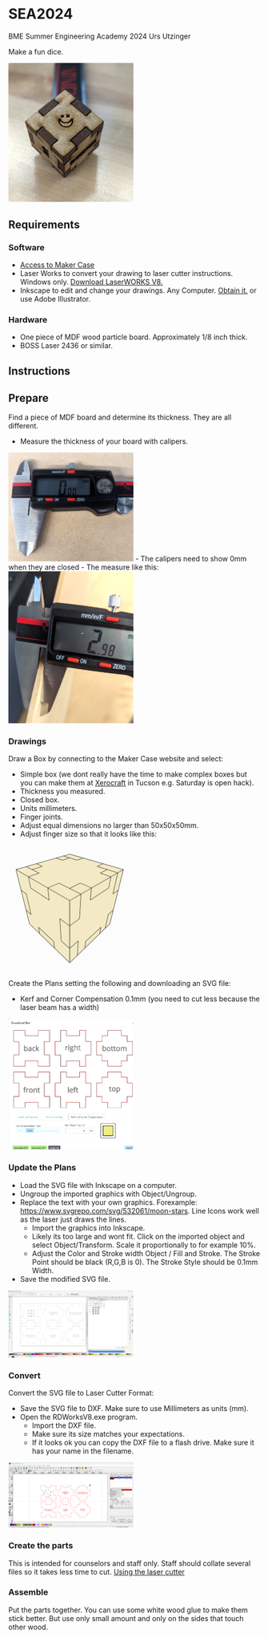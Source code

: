 # SEA2024
BME Summer Engineering Academy 2024 Urs Utzinger

Make a fun dice.

<img src="https://raw.githubusercontent.com/uutzinger/SEA2024/master/assets/dice.png" width="250">

## Requirements

### Software
- [Access to Maker Case](https://en.makercase.com/)
- Laser Works to convert your drawing to laser cutter instructions. Windows only. [Download LaserWORKS V8.](https://bosslaser.com/laser-software/)
- Inkscape to edit and change your drawings. Any Computer. [Obtain it.](https://inkscape.org/release/inkscape-1.2/) or use Adobe Illustrator.

### Hardware
- One piece of MDF wood particle board. Approximately 1/8 inch thick.
- BOSS Laser 2436 or similar.

## Instructions

## Prepare
Find a piece of MDF board and determine its thickness. They are all different.
- Measure the thickness of your board with calipers.
<img src="https://raw.githubusercontent.com/uutzinger/SEA2024/master/assets/caliper.png" width="250">
- The calipers need to show 0mm when they are closed
- The measure like this:
<img src="https://raw.githubusercontent.com/uutzinger/SEA2024/master/assets/thickness.png" width="250">

### Drawings
Draw a Box by connecting to the Maker Case website and select:
- Simple box (we dont really have the time to make complex boxes but you can make them at [Xerocraft](https://xerocraft.org/) in Tucson e.g. Saturday is open hack).
- Thickness you measured.
- Closed box.
- Units millimeters.
- Finger joints.
- Adjust equal dimensions no larger than 50x50x50mm.
- Adjust finger size so that it looks like this:
<img src="https://raw.githubusercontent.com/uutzinger/SEA2024/master/assets/makercase.png" width="250">

Create the Plans setting the following and downloading an SVG file:
- Kerf and Corner Compensation 0.1mm (you need to cut less because the laser beam has a width)
<img src="https://raw.githubusercontent.com/uutzinger/SEA2024/master/assets/drawings.png" width="250">

### Update the Plans
- Load the SVG file with Inkscape on a computer.
- Ungroup the imported graphics with Object/Ungroup.
- Replace the text with your own graphics. Forexample: https://www.svgrepo.com/svg/532061/moon-stars. Line Icons work well as the laser just draws the lines.
  - Import the graphics into Inkscape.
  - Likely its too large and wont fit. Click on the imported object and select Object/Transform. Scale it proportionally to for example 10%.
  - Adjust the Color and Stroke width Object / Fill and Stroke. The Stroke Point should be black (R,G,B is 0). The Stroke Style should be 0.1mm Width.
- Save the modified SVG file.
<img src="https://raw.githubusercontent.com/uutzinger/SEA2024/master/assets/inkscape.png" width="250">

### Convert
Convert the SVG file to Laser Cutter Format:
- Save the SVG file to DXF. Make sure to use Millimeters as units (mm).
- Open the RDWorksV8.exe program.
  - Import the DXF file.
  - Make sure its size matches your expectations.
  - If it looks ok you can copy the DXF file to a flash drive. Make sure it has your name in the filename.
<img src="https://raw.githubusercontent.com/uutzinger/SEA2024/master/assets/laserworks.png" width="250">

### Create the parts
This is intended for counselors and staff only.
Staff should collate several files so it takes less time to cut.
[Using the laser cutter](LaserCutter.md)

### Assemble
Put the parts together. 
You can use some white wood glue to make them stick better. But use only small amount and only on the sides that touch other wood.



